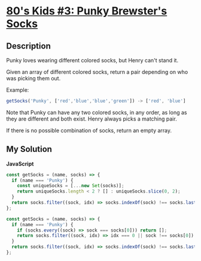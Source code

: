 # [80's Kids #3: Punky Brewster's Socks](https://www.codewars.com/kata/5662292ee7e2da24e900012f)

## Description

Punky loves wearing different colored socks, but Henry can't stand it.

Given an array of different colored socks, return a pair depending on who was picking them out.

Example:

```js
getSocks('Punky', ['red','blue','blue','green']) -> ['red', 'blue']
```

Note that Punky can have any two colored socks, in any order, as long as they are different and both exist. Henry always picks a matching pair.

If there is no possible combination of socks, return an empty array.

## My Solution

**JavaScript**

```js
const getSocks = (name, socks) => {
  if (name === 'Punky') {
    const uniqueSocks = [...new Set(socks)];
    return uniqueSocks.length < 2 ? [] : uniqueSocks.slice(0, 2);
  }
  return socks.filter((sock, idx) => socks.indexOf(sock) !== socks.lastIndexOf(sock)).slice(0, 2);
};
```

```js
const getSocks = (name, socks) => {
  if (name === 'Punky') {
    if (socks.every((sock) => sock === socks[0])) return [];
    return socks.filter((sock, idx) => idx === 0 || sock !== socks[0]).slice(0, 2);
  }
  return socks.filter((sock, idx) => socks.indexOf(sock) !== socks.lastIndexOf(sock)).slice(0, 2);
};
```
